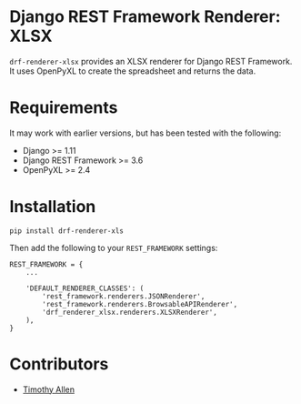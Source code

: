 # Django REST Framework Renderer: XLSX

`drf-renderer-xlsx` provides an XLSX renderer for Django REST Framework. It uses OpenPyXL to create the spreadsheet and returns the data.

# Requirements

It may work with earlier versions, but has been tested with the following:

* Django >= 1.11
* Django REST Framework >= 3.6
* OpenPyXL >= 2.4

# Installation

    pip install drf-renderer-xls

Then add the following to your `REST_FRAMEWORK` settings:

    REST_FRAMEWORK = {
        ...

        'DEFAULT_RENDERER_CLASSES': (
            'rest_framework.renderers.JSONRenderer',
            'rest_framework.renderers.BrowsableAPIRenderer',
            'drf_renderer_xlsx.renderers.XLSXRenderer',
        ),
    }

# Contributors

* [Timothy Allen](https://github.com/FlipperPA)
